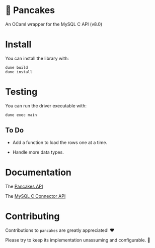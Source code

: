 # 🥞 Pancakes

An OCaml wrapper for the MySQL C API (v8.0)

# Install
You can install the library with:

    dune build
    dune install

# Testing
You can run the driver executable with:

    dune exec main

## To Do
* Add a function to load the rows one at a time.

* Handle more data types.

# Documentation
The [Pancakes API](https://chrisnevers.github.io/pancakes/pancakes/index.html)

The [MySQL C Connector API](https://dev.mysql.com/doc/refman/8.0/en/c-api.html)

# Contributing

Contributions to `pancakes` are greatly appreciated! ❤️

Please try to keep its implementation unassuming and configurable. 🙂
